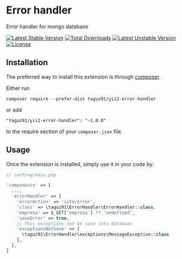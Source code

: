 Error handler
=============
Error handler for mongo database

[![Latest Stable Version](https://poser.pugx.org/taguz91/yii2-error-handler/v)](//packagist.org/packages/taguz91/yii2-error-handler) 
[![Total Downloads](https://poser.pugx.org/taguz91/yii2-error-handler/downloads)](//packagist.org/packages/taguz91/yii2-error-handler) 
[![Latest Unstable Version](https://poser.pugx.org/taguz91/yii2-error-handler/v/unstable)](//packagist.org/packages/taguz91/yii2-error-handler) 
[![License](https://poser.pugx.org/taguz91/yii2-error-handler/license)](//packagist.org/packages/taguz91/yii2-error-handler)

Installation
------------

The preferred way to install this extension is through [composer](http://getcomposer.org/download/).

Either run

```
composer require --prefer-dist taguz91/yii2-error-handler
```

or add

```
"taguz91/yii2-error-handler": "~1.0.0"
```

to the require section of your `composer.json` file.


Usage
-----

Once the extension is installed, simply use it in your code by:

```php
// confing\main.php

'components' => [
  ...,
  'errorHandler' => [
    'errorAction' => 'site/error',
    'class' => \taguz91\ErrorHandler\ErrorHandler::class,
    'empresa' => $_GET['empresa'] ?? 'undefined',
    'saveError' => true,
    // This exceptions not be save into database
    'exceptionsNotSave' => [
      \taguz91\ErrorHandler\exceptions\MessageException::class
    ],
  ],
]
```
